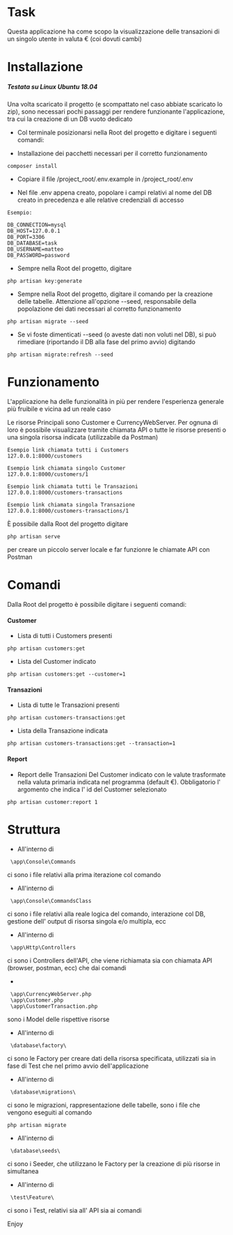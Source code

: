 # Task
Questa applicazione ha come scopo la visualizzazione delle transazioni di un singolo utente in valuta € (coi dovuti cambi)

# Installazione

##### Testata su Linux Ubuntu 18.04

Una volta scaricato il progetto (e scompattato nel caso abbiate scaricato lo zip), sono necessari pochi passaggi per rendere funzionante l'applicazione, tra cui la creazione di un DB vuoto dedicato

- Col terminale posizionarsi nella Root del progetto e digitare i seguenti comandi:

- Installazione dei pacchetti necessari per il corretto funzionamento
```
composer install
```

- Copiare il file /project_root/.env.example in /project_root/.env

- Nel file .env appena creato, popolare i campi relativi al nome del DB creato in precedenza e alle relative credenziali di accesso 
```
Esempio:

DB_CONNECTION=mysql
DB_HOST=127.0.0.1
DB_PORT=3306
DB_DATABASE=task
DB_USERNAME=matteo
DB_PASSWORD=password
```

- Sempre nella Root del progetto, digitare
```
php artisan key:generate
```

- Sempre nella Root del progetto, digitare il comando per la creazione delle tabelle. Attenzione all'opzione --seed, responsabile della popolazione dei dati necessari al corretto funzionamento
```
php artisan migrate --seed
```

- Se vi foste dimenticati --seed (o aveste dati non voluti nel DB), si può rimediare (riportando il DB alla fase del primo avvio) digitando
```
php artisan migrate:refresh --seed
```

# Funzionamento

L'applicazione ha delle funzionalità in più per rendere l'esperienza generale più fruibile e vicina ad un reale caso

Le risorse Principali sono Customer e CurrencyWebServer.
Per ognuna di loro è possibile visualizzare tramite chiamata API o tutte le risorse presenti o una singola risorsa indicata (utilizzabile da Postman)
```
Esempio link chiamata tutti i Customers
127.0.0.1:8000/customers

Esempio link chiamata singolo Customer
127.0.0.1:8000/customers/1

Esempio link chiamata tutti le Transazioni
127.0.0.1:8000/customers-transactions

Esempio link chiamata singola Transazione
127.0.0.1:8000/customers-transactions/1
```
 È possibile dalla Root del progetto digitare 
 ```
php artisan serve
```
per creare un piccolo server locale e far funzionre le chiamate API con Postman

# Comandi
Dalla Root del progetto è possibile digitare i seguenti comandi:

#### Customer

- Lista di tutti i Customers presenti
```
php artisan customers:get
```
- Lista del Customer indicato
```
php artisan customers:get --customer=1
```

#### Transazioni

- Lista di tutte le Transazioni presenti
```
php artisan customers-transactions:get
```
- Lista della Transazione indicata
```
php artisan customers-transactions:get --transaction=1
```

#### Report

- Report delle Transazioni Del Customer indicato con le valute trasformate nella valuta primaria indicata nel programma (default €).
 Obbligatorio l' argomento che indica l' id del Customer selezionato
```
php artisan customer:report 1
```

# Struttura

- All'interno di 
```
 \app\Console\Commands
```
ci sono i file relativi alla prima iterazione col comando
 
- All'interno di 
```
 \app\Console\CommandsClass
```
ci sono i file relativi alla reale logica del comando, interazione col DB, gestione dell' output di risorsa singola e/o multipla, ecc
 
- All'interno di 
```
 \app\Http\Controllers
```
ci sono i Controllers dell'API, che viene richiamata sia con chiamata API (browser, postman, ecc) che dai comandi 
  
- 
```
 \app\CurrencyWebServer.php
 \app\Customer.php
 \app\CustomerTransaction.php
```
sono i Model delle rispettive risorse
 
- All'interno di 
```
 \database\factory\
```
ci sono le Factory per creare dati della risorsa specificata, utilizzati sia in fase di Test che nel primo avvio dell'applicazione

- All'interno di 
```
 \database\migrations\
```
ci sono le migrazioni, rappresentazione delle tabelle, sono i file che vengono eseguiti al comando 
```
php artisan migrate
```
 
- All'interno di 
```
 \database\seeds\
```
ci sono i Seeder, che utilizzano le Factory per la creazione di più risorse in simultanea

- All'interno di 
```
 \test\Feature\
```
ci sono i Test, relativi sia all' API sia ai comandi

Enjoy
